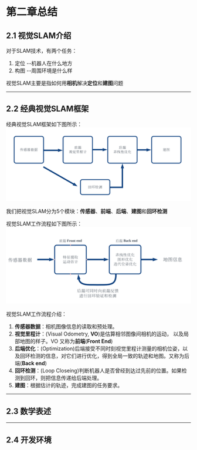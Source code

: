 第二章总结
====================================
## **2.1 视觉SLAM介绍**
对于SLAM技术，有两个任务：
1. 定位   --机器人在什么地方
2. 构图   --周围环境是什么样

视觉SLAM主要是指如何用**相机**解决**定位**和**建图**问题

-----------------------------------------------
## **2.2 经典视觉SLAM框架**
经典视觉SLAM框架如下图所示：
![视觉SLAM框架](https://github.com/xuyuxuan666/SLAM-Learning/blob/main/ch2/资料/图片/视觉SLAM框架.png "视觉SLAM框架")

我们把视觉SLAM分为5个模块：**传感器**、**前端**、**后端**、**建图**和**回环检测**

视觉SLAM工作流程如下图所示：
![视觉SLAM工作流程](https://github.com/xuyuxuan666/SLAM-Learning/blob/main/ch2/资料/图片/视觉SLAM工作流程.png "视觉SLAM工作流程")

视觉SLAM工作流程介绍：
1. **传感器数据**：相机图像信息的读取和预处理。
2. **视觉里程计**：(Visual Odometry, **VO**)是估算相邻图像间相机的运动，
以及局部地图的样子。VO 又称为**前端**(**Front End**)
3. **后端优化**：(Optimization)后端接受不同时刻视觉里程计测量的相机位姿，以及回环检测的信息，对它们进行优化，得到全局一致的轨迹和地图。又称为后端(**Back end**)
4. **回环检测**：(Loop Closeing)判断机器人是否曾经到达过先前的位置。如果检测到回环，则把信息传递给后端处理。
5. **建图**：根据估计的轨迹，完成建图的任务要求。

-----------------------------------------------
## **2.3 数学表述**
-----------------------------------------------
## **2.4 开发环境**